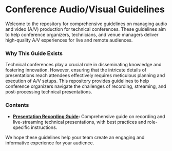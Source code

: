 # Conference Audio/Visual Guidelines

Welcome to the repository for comprehensive guidelines on managing audio and video (A/V) production for technical conferences. These guidelines aim to help conference organizers, technicians, and venue managers deliver high-quality A/V experiences for live and remote audiences.

### Why This Guide Exists

Technical conferences play a crucial role in disseminating knowledge and fostering innovation. However, ensuring that the intricate details of presentations reach attendees effectively requires meticulous planning and execution of A/V setups. This repository provides guidelines to help conference organizers navigate the challenges of recording, streaming, and post-processing technical presentations.

### Contents

- **[Presentation Recording Guide](presentation-recording.md):** Comprehensive guide on recording and live-streaming technical presentations, with best practices and role-specific instructions.

We hope these guidelines help your team create an engaging and informative experience for your audience.
